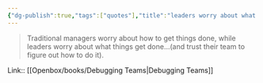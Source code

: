```yaml
---
{"dg-publish":true,"tags":["quotes"],"title":"leaders worry about what things get done","date":"2022-08-29T21:49:58+03:00","modified_at":"2024-10-03T10:27:38+03:00","aliases":"leaders worry about what things get done","dg-path":"/quotes/202208292149.md","permalink":"/quotes/202208292149/","dgPassFrontmatter":true}
---
```



> Traditional managers worry about how to get things done, while leaders worry about what things get done…(and trust their team to figure out how to do it).

Link:: [[Openbox/books/Debugging Teams\|Debugging Teams]]
